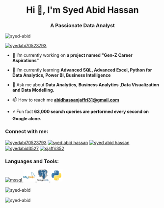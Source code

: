 <h1 align="center">Hi 👋, I'm Syed Abid Hassan</h1>
<h3 align="center">A Passionate Data Analyst</h3>

<p align="left"> <img src="https://komarev.com/ghpvc/?username=syed-abid&label=Profile%20views&color=0e75b6&style=flat" alt="syed-abid" /> </p>

<p align="left"> <a href="https://twitter.com/syedabi70523793" target="blank"><img src="https://img.shields.io/twitter/follow/syedabi70523793?logo=twitter&style=for-the-badge" alt="syedabi70523793" /></a> </p>

- 🔭 I’m currently working on **a project named "Gen-Z Career Aspirations"**

- 🌱 I’m currently learning **Advanced SQL, Advanced Excel, Python for Data Analytics, Power BI, Business Intelligence**

- 💬 Ask me about **Data Analytics, Business Analytics ,Data Visualization and Data Modelling.**

- 📫 How to reach me **abidhassanjaffri31@gmail.com**

- ⚡ Fun fact **63,000 search queries are performed every second on Google alone.**

<h3 align="left">Connect with me:</h3>
<p align="left">
<a href="https://twitter.com/syedabi70523793" target="blank"><img align="center" src="https://raw.githubusercontent.com/rahuldkjain/github-profile-readme-generator/master/src/images/icons/Social/twitter.svg" alt="syedabi70523793" height="30" width="40" /></a>
<a href="https://www.linkedin.com/in/syed-abid-hassan-bb569b1b8/" target="blank"><img align="center" src="https://raw.githubusercontent.com/rahuldkjain/github-profile-readme-generator/master/src/images/icons/Social/linked-in-alt.svg" alt="syed abid hassan" height="30" width="40" /></a>
<a href="https://fb.com/syed abid hassan" target="blank"><img align="center" src="https://raw.githubusercontent.com/rahuldkjain/github-profile-readme-generator/master/src/images/icons/Social/facebook.svg" alt="syed abid hassan" height="30" width="40" /></a>
<a href="https://instagram.com/syedabid3527" target="blank"><img align="center" src="https://raw.githubusercontent.com/rahuldkjain/github-profile-readme-generator/master/src/images/icons/Social/instagram.svg" alt="syedabid3527" height="30" width="40" /></a>
<a href="https://www.hackerrank.com/sjaffri352" target="blank"><img align="center" src="https://raw.githubusercontent.com/rahuldkjain/github-profile-readme-generator/master/src/images/icons/Social/hackerrank.svg" alt="sjaffri352" height="30" width="40" /></a>
</p>

<h3 align="left">Languages and Tools:</h3>
<p align="left"> <a href="https://www.microsoft.com/en-us/sql-server" target="_blank" rel="noreferrer"> <img src="https://www.svgrepo.com/show/303229/microsoft-sql-server-logo.svg" alt="mssql" width="40" height="40"/> </a> <a href="https://www.mysql.com/" target="_blank" rel="noreferrer"> <img src="https://raw.githubusercontent.com/devicons/devicon/master/icons/mysql/mysql-original-wordmark.svg" alt="mysql" width="40" height="40"/> </a> <a href="https://www.postgresql.org" target="_blank" rel="noreferrer"> <img src="https://raw.githubusercontent.com/devicons/devicon/master/icons/postgresql/postgresql-original-wordmark.svg" alt="postgresql" width="40" height="40"/> </a> <a href="https://www.python.org" target="_blank" rel="noreferrer"> <img src="https://raw.githubusercontent.com/devicons/devicon/master/icons/python/python-original.svg" alt="python" width="40" height="40"/> </a> </p>

<p><img align="center" src="https://github-readme-stats.vercel.app/api/top-langs?username=syed-abid&show_icons=true&locale=en&layout=compact" alt="syed-abid" /></p>

<p><img align="center" src="https://github-readme-streak-stats.herokuapp.com/?user=syed-abid&" alt="syed-abid" /></p>
